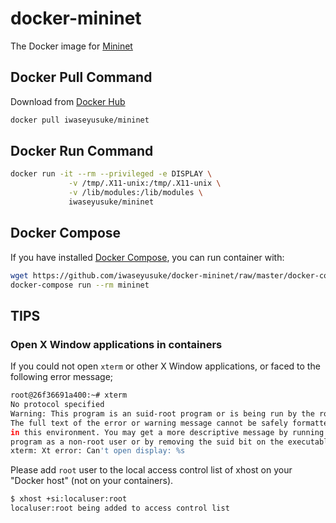 # docker-mininet

The Docker image for [Mininet](http://mininet.org/)

## Docker Pull Command

Download from [Docker Hub](https://hub.docker.com/)

```bash
docker pull iwaseyusuke/mininet
```

## Docker Run Command

```bash
docker run -it --rm --privileged -e DISPLAY \
             -v /tmp/.X11-unix:/tmp/.X11-unix \
             -v /lib/modules:/lib/modules \
             iwaseyusuke/mininet
```

## Docker Compose

If you have installed [Docker Compose](https://docs.docker.com/compose/),
you can run container with:

```bash
wget https://github.com/iwaseyusuke/docker-mininet/raw/master/docker-compose.yml
docker-compose run --rm mininet
```

## TIPS

### Open X Window applications in containers

If you could not open `xterm` or other X Window applications, or faced to the
following error message;

```bash
root@26f36691a400:~# xterm
No protocol specified
Warning: This program is an suid-root program or is being run by the root user.
The full text of the error or warning message cannot be safely formatted
in this environment. You may get a more descriptive message by running the
program as a non-root user or by removing the suid bit on the executable.
xterm: Xt error: Can't open display: %s
```

Please add `root` user to the local access control list of xhost on your
"Docker host" (not on your containers).

```bash
$ xhost +si:localuser:root
localuser:root being added to access control list
```
